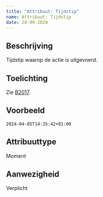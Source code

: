 ```yaml
---
title: "Attribuut: Tijdstip"
name: Attribuut: Tijdstip
date: 28-09-2020
---
```


## Beschrijving
Tijdstip waarop de actie is uitgevoerd.

## Toelichting
Zie [B2017](../../../achtergronddocumentatie/ontwerp/artefacten/2017.md).

## Voorbeeld
`2024-04-05T14:35:42+01:00 `

## Attribuuttype
Moment

## Aanwezigheid
Verplicht 
